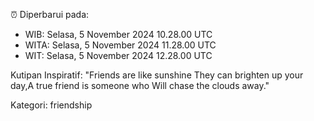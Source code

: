 ⏰ Diperbarui pada:
- WIB: Selasa, 5 November 2024 10.28.00 UTC
- WITA: Selasa, 5 November 2024 11.28.00 UTC
- WIT: Selasa, 5 November 2024 12.28.00 UTC

Kutipan Inspiratif:
"Friends are like sunshine They can brighten up your day,A true friend is someone who Will chase the clouds away."


Kategori: friendship

